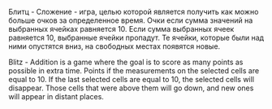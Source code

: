 Блитц - Сложение - игра, целью которой является получить как можно больше очков за определенное время. Очки если сумма значений на выбранных ячейках равняется 10. Если сумма выбранных ячеек равняется 10, выбранные ячейки пропадут. Те ячейки, которые были над ними опустятся вниз, на свободных местах появятся новые.


Blitz - Addition is a game where the goal is to score as many points as possible in extra time. Points if the measurements on the selected cells are equal to 10. If the last selected cells are equal to 10, the selected cells will disappear. Those cells that were above them will go down, and new ones will appear in distant places.
